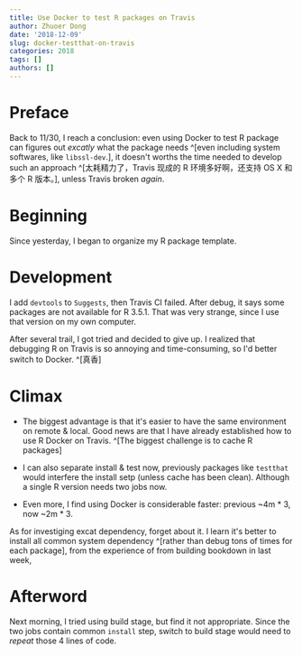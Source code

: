 ```yaml
---
title: Use Docker to test R packages on Travis
author: Zhuoer Dong
date: '2018-12-09'
slug: docker-testthat-on-travis
categories: 2018
tags: []
authors: []
---
```



# Preface

Back to 11/30, I reach a conclusion: even using Docker to test R package can figures out _excatly_ what the package needs ^[even including system softwares, like `libssl-dev`.], it doesn't worths the time needed to develop such an approach ^[太耗精力了，Travis 现成的 R 环境多好啊，还支持 OS X 和多个 R 版本。], unless Travis broken _again_.


# Beginning

Since yesterday, I began to organize my R package template. 


# Development

I add `devtools` to `Suggests`, then Travis CI failed. After debug, it says some packages are not available for R 3.5.1. That was very strange, since I use that version on my own computer. 

After several trail, I got tried and decided to give up. I realized that debugging R on Travis is so annoying and time-consuming, so I'd better switch to Docker. ^[真香]


# Climax

- The biggest advantage is that it's easier to have the same environment on remote & local. Good news are that I have already established how to use R Docker on Travis. ^[The biggest challenge is to cache R packages]

- I can also separate install & test now, previously packages like `testthat` would interfere the install setp (unless cache has been clean). Although a single R version needs two jobs now.

- Even more, I find using Docker is considerable faster: previous ~4m * 3, now ~2m * 3.

As for investiging excat dependency, forget about it. I learn it's better to install all common system dependency ^[rather than debug tons of times for each package], from the experience of from building bookdown in last week,


# Afterword

Next morning, I tried using build stage, but find it not appropriate. Since the two jobs contain common `install` step, switch to build stage would need to _repeat_ those 4 lines of code.




